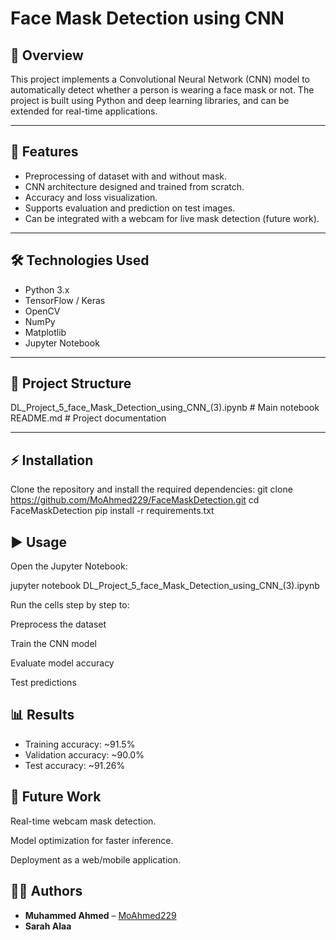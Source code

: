 # Face Mask Detection using CNN 

## 📌 Overview
This project implements a Convolutional Neural Network (CNN) model to automatically detect whether a person is wearing a face mask or not. The project is built using Python and deep learning libraries, and can be extended for real-time applications.

---

## 🚀 Features
- Preprocessing of dataset with and without mask.
- CNN architecture designed and trained from scratch.
- Accuracy and loss visualization.
- Supports evaluation and prediction on test images.
- Can be integrated with a webcam for live mask detection (future work).

---

## 🛠️ Technologies Used
- Python 3.x
- TensorFlow / Keras
- OpenCV
- NumPy
- Matplotlib
- Jupyter Notebook

---

## 📂 Project Structure

DL_Project_5_face_Mask_Detection_using_CNN_(3).ipynb # Main notebook
README.md # Project documentation


---

## ⚡ Installation
Clone the repository and install the required dependencies:
git clone https://github.com/MoAhmed229/FaceMaskDetection.git
cd FaceMaskDetection
pip install -r requirements.txt


## ▶️ Usage

Open the Jupyter Notebook:

jupyter notebook DL_Project_5_face_Mask_Detection_using_CNN_(3).ipynb


Run the cells step by step to:

Preprocess the dataset

Train the CNN model

Evaluate model accuracy

Test predictions

## 📊 Results
- Training accuracy: ~91.5%
- Validation accuracy: ~90.0%
- Test accuracy: ~91.26%


## 📌 Future Work

Real-time webcam mask detection.

Model optimization for faster inference.

Deployment as a web/mobile application.


## 👨‍💻 Authors
- **Muhammed Ahmed** – [MoAhmed229](https://github.com/MoAhmed229)  
- **Sarah Alaa** 


